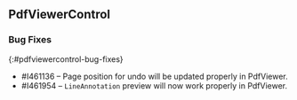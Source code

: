 ## PdfViewerControl

### Bug Fixes
{:#pdfviewercontrol-bug-fixes}
* \#I461136 – Page position for undo will be updated properly in PdfViewer.
* \#I461954 – `LineAnnotation` preview will now work properly in PdfViewer.